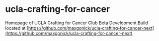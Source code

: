 # ucla-crafting-for-cancer
Homepage of UCLA Crafting for Cancer Club
Beta Development Build located at [https://github.com/maxgonick/ucla-crafting-for-cancer-next](https://github.com/maxgonick/ucla-crafting-for-cancer-next)

